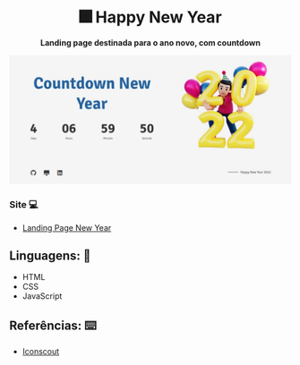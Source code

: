 <h1 align="center">🎆 Happy New Year</h1>
<p align="center">
  <strong>Landing page destinada para o ano novo, com countdown</strong>
</p>

<p align="center">
  <img src="img/desktop.jpeg" alt="">
</p>



### Site 💻

- [Landing Page New Year](https://landing-new-year.netlify.app/)

## Linguagens: 🚀
- HTML
- CSS
- JavaScript


## Referências: ⌨️

- [Iconscout](https://iconscout.com/)
